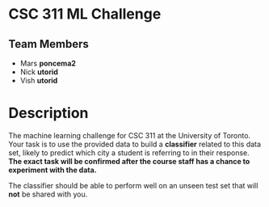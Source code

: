 # CSC 311 ML Challenge
## Team Members
- Mars **poncema2**
- Nick **utorid**
- Vish **utorid**
# Description
The machine learning challenge for CSC 311 at the University of Toronto.
Your task is to use the provided data to build a **classifier** related to this data set, likely to predict which city a student is referring to in their response.
__The exact task will be confirmed after the course staff has a chance to experiment with the data.__

The classifier should be able to perform well on an unseen test set that will __not__ be shared with you.
